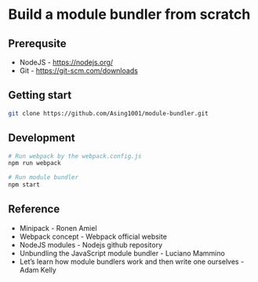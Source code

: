 # Build a module bundler from scratch

## Prerequsite

- NodeJS - https://nodejs.org/
- Git - https://git-scm.com/downloads

## Getting start

```bash
git clone https://github.com/Asing1001/module-bundler.git
```

## Development

```bash
# Run webpack by the webpack.config.js
npm run webpack

# Run module bundler
npm start
```

## Reference

- Minipack - Ronen Amiel
- Webpack concept - Webpack official website
- NodeJS modules - Nodejs github repository
- Unbundling the JavaScript module bundler - Luciano Mammino
- Let’s learn how module bundlers work and then write one ourselves - Adam Kelly